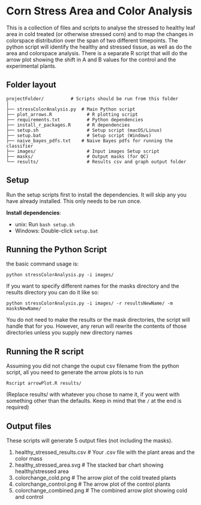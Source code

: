 # Corn Stress Area and Color Analysis
This is a collection of files and scripts to analyse the stressed to healthy
leaf area in cold treated (or otherwise stressed corn) and to map the changes
in colorspace distribution over the span of two different timepoints. The
python script will identify the healthy and stressed tissue, as well as do
the area and colorspace analysis. There is a separate R script that will
do the arrow plot showing the shift in A and B values for the control and the
experimental plants.

## Folder layout
```
projectFolder/ 			# Scripts should be run from this folder
│
├── stressColorAnalysis.py  # Main Python script
├── plot_arrows.R        	  # R plotting script
├── requirements.txt     	  # Python dependencies
├── install_r_packages.R 	  # R dependencies
├── setup.sh             	  # Setup script (macOS/Linux)
├── setup.bat            	  # Setup script (Windows)
├── naive_bayes_pdfs.txt    # Naive Bayes pdfs for running the classifier
├── images/              	  # Input images Setup script
├── masks/               	  # Output masks (for QC)
└── results/             	  # Results csv and graph output folder
```

## Setup
Run the setup scripts first to install the dependencies. It will skip any
you have already installed. This only needs to be run once.

**Install dependencies**:
   - unix: Run `bash setup.sh`
   - Windows: Double-click `setup.bat`


## Running the Python Script
the basic command usage is:

`python stressColorAnalysis.py -i images/`

If you want to specify different names for the masks directory and the results
directory you can do it like so:

`python stressColorAnalysis.py -i images/ -r resultsNewName/ -m masksNewName/`

You do not need to make the results or the mask directories, the script will handle
that for you. However, any rerun will rewrite the contents of those directories unless
you supply new directory names

## Running the R script
Assuming you did not change the ouput csv filename from the python script, all
you need to generate the arrow plots is to run

`Rscript arrowPlot.R results/`

(Replace results/ with whatever you chose to name it, if you went with something
other than the defaults. Keep in mind that the `/` at the end is required)


## Output files
These scripts will generate 5 output files (not including the masks).
1. healthy_stressed_results.csv # Your .csv file with the plant areas and the color mass
2. healthy_stressed_area.svg 	# The stacked bar chart showing healthy/stressed area
3. colorchange_cold.png		# The arrow plot of the cold treated plants
4. colorchange_control.png	# The arrow plot of the control plants
5. colorchange_combined.png	# The combined arrow plot showing cold and control
